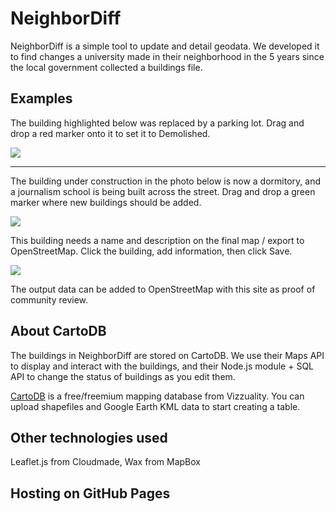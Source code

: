 # NeighborDiff

NeighborDiff is a simple tool to update and detail geodata. We developed it to find changes a university made in their neighborhood in the 5 years since the local government collected a buildings file.

## Examples

The building highlighted below was replaced by a parking lot. Drag and drop a red marker onto it to set it to Demolished.

<img src="http://i.imgur.com/LtC9E.png"/>

<hr/>

The building under construction in the photo below is now a dormitory, and a journalism school is being built across the street. Drag and drop a green marker where new buildings should be added.

<img src="http://i.imgur.com/iNxUD.png"/>

This building needs a name and description on the final map / export to OpenStreetMap. Click the building, add information, then click Save.

<img src="http://i.imgur.com/ajdbg.png"/>

The output data can be added to OpenStreetMap with this site as proof of community review.

## About CartoDB

The buildings in NeighborDiff are stored on CartoDB. We use their Maps API to display and interact with the buildings, and their Node.js module + SQL API to change the status of buildings as you edit them.

<a href="http://cartodb.com">CartoDB</a> is a free/freemium mapping database from Vizzuality. You can upload shapefiles and Google Earth KML data to start creating a table.

## Other technologies used

Leaflet.js from Cloudmade, Wax from MapBox

## Hosting on GitHub Pages
